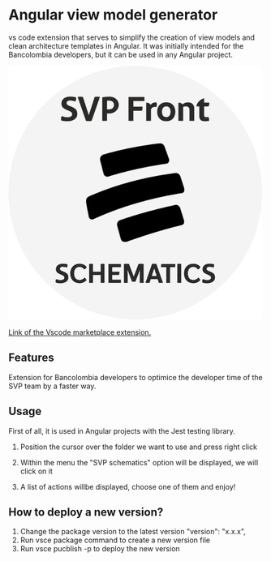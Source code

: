 # Angular view model generator
vs code extension that serves to simplify the creation of view models and clean architecture templates in Angular. It was initially intended for the Bancolombia developers, but it can be used in any Angular project.


![image](./images/logo.png)

[Link of the Vscode marketplace extension.](https://marketplace.visualstudio.com/items?itemName=Shunnior.bc-view-model-generator) 

## Features

Extension for Bancolombia developers to optimice the developer time of the SVP team by a faster way.

## Usage

First of all, it is used in Angular projects with the Jest testing library.

1. Position the cursor over the folder we want to use and press right click

2. Within the menu the "SVP schematics" option will be displayed, we will click on it

3. A list of actions willbe displayed, choose one of them and enjoy!

## How to deploy a new version?

1. Change the package version to the latest version  "version": "x.x.x",
2. Run vsce package command to create a new version file
3. Run vsce pucblish -p <token> to deploy the new version

